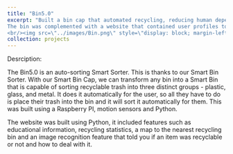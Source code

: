 ```yaml
---
title: "Bin5.0"
excerpt: "Built a bin cap that automated recycling, reducing human dependency. 
The bin was complemented with a website that contained user profiles to keep track of recycling statstistics and educate people on recycling. This project won the second place in the IEE Hackathon  
<br/><img src=\"../images/Bin.png\" style=\"display: block; margin-left: auto; margin-right: auto; width: 50%;\"/>"
collection: projects
---
```

Desrciption:

The Bin5.0 is an auto-sorting Smart Sorter. This is thanks to our Smart Bin Sorter. With our Smart Bin Cap, we can transform any bin into a Smart Bin that is capable of sorting recyclable trash into three distinct groups - plastic, glass, and metal. It does it automatically for the user, so all they have to do is place their trash into the bin and it will sort it automatically for them. This was built using a Raspberry PI, motion sensors and Python.

The website was built using Python, it included features such as educational information, recycling statistics, a map to the nearest recycling bin and an image recognition feature that told you if an item was recyclable or not and how to deal with it.
